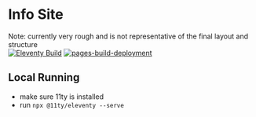 # Info Site
Note: currently very rough and is not representative of the final layout and structure  
[![Eleventy Build](https://github.com/alizardguy/hwait/actions/workflows/build.yml/badge.svg)](https://github.com/alizardguy/hwait/actions/workflows/build.yml)
[![pages-build-deployment](https://github.com/alizardguy/hwait/actions/workflows/pages/pages-build-deployment/badge.svg)](https://github.com/alizardguy/hwait/actions/workflows/pages/pages-build-deployment)
## Local Running
- make sure 11ty is installed
- run ``npx @11ty/eleventy --serve``
